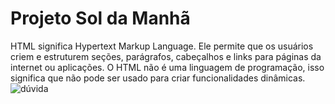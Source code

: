 # Projeto Sol da Manhã
HTML significa Hypertext Markup Language. Ele permite que os usuários criem e estruturem seções, parágrafos, cabeçalhos e links para páginas da internet ou aplicações. O HTML não é uma linguagem de programação, isso significa que não pode ser usado para criar funcionalidades dinâmicas.
![dúvida](https://user-images.githubusercontent.com/91998290/140425119-5dd78d80-7bfd-4f1b-838e-be4f1afab9f7.jpg)
